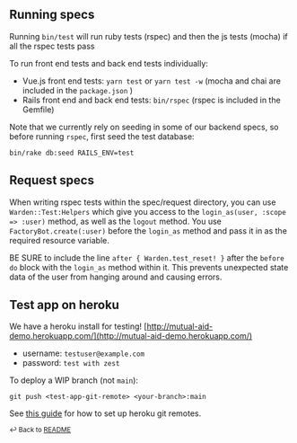 ## Running specs
Running `bin/test` will run ruby tests (rspec) and then the js tests (mocha) if all the rspec tests pass

To run front end tests and back end tests individually:

* Vue.js front end tests: `yarn test` or `yarn test -w` (mocha and chai are included in the `package.json` )
* Rails front end and back end tests: `bin/rspec` (rspec is included in the Gemfile)

Note that we currently rely on seeding in some of our backend specs, so before running `rspec`, first seed the test database:
```
bin/rake db:seed RAILS_ENV=test
```

## Request specs
When writing rspec tests within the spec/request directory, you can use `Warden::Test:Helpers`
which give you access to the `login_as(user, :scope => :user)` method, as well as the `logout` method.
You use `FactoryBot.create(:user)` before the `login_as` method and pass it in as the required resource variable.

BE SURE to include the line `after { Warden.test_reset! }` after the `before do` block with the `login_as` method within it. This prevents unexpected state data of the user from hanging around and causing errors.

## Test app on heroku
We have a heroku install for testing!
[http://mutual-aid-demo.herokuapp.com/](http://mutual-aid-demo.herokuapp.com/)

* username: `testuser@example.com`
* password: `test with zest`

To deploy a WIP branch (not `main`):
```
git push <test-app-git-remote> <your-branch>:main
```

See [this guide](https://devcenter.heroku.com/articles/git) for how to set up heroku git remotes.


<sub>↩ Back to [README](/README.md)</sub>
